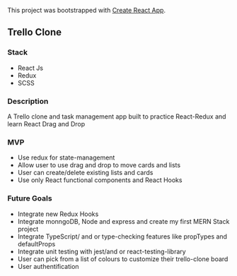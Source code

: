 This project was bootstrapped with [Create React App](https://github.com/facebook/create-react-app).

## Trello Clone

### Stack
- React Js
- Redux
- SCSS

### Description
A Trello clone and task management app built to practice React-Redux and learn React Drag and Drop

### MVP
- Use redux for state-management
- Allow user to use drag and drop to move cards and lists
- User can create/delete existing lists and cards
- Use only React functional components and React Hooks

### Future Goals
- Integrate new Redux Hooks
- Integrate monngoDB, Node and express and create my first MERN Stack project
- Integrate TypeScript/ and or type-checking features like propTypes and defaultProps
- Integrate unit testing with jest/and or react-testing-library
- User can pick from a list of colours to customize their trello-clone board
- User authentification
